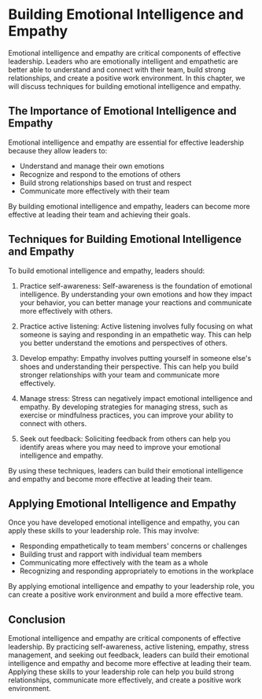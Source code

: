 Building Emotional Intelligence and Empathy
===============================================================================

Emotional intelligence and empathy are critical components of effective leadership. Leaders who are emotionally intelligent and empathetic are better able to understand and connect with their team, build strong relationships, and create a positive work environment. In this chapter, we will discuss techniques for building emotional intelligence and empathy.

The Importance of Emotional Intelligence and Empathy
----------------------------------------------------

Emotional intelligence and empathy are essential for effective leadership because they allow leaders to:

* Understand and manage their own emotions
* Recognize and respond to the emotions of others
* Build strong relationships based on trust and respect
* Communicate more effectively with their team

By building emotional intelligence and empathy, leaders can become more effective at leading their team and achieving their goals.

Techniques for Building Emotional Intelligence and Empathy
----------------------------------------------------------

To build emotional intelligence and empathy, leaders should:

1. Practice self-awareness: Self-awareness is the foundation of emotional intelligence. By understanding your own emotions and how they impact your behavior, you can better manage your reactions and communicate more effectively with others.

2. Practice active listening: Active listening involves fully focusing on what someone is saying and responding in an empathetic way. This can help you better understand the emotions and perspectives of others.

3. Develop empathy: Empathy involves putting yourself in someone else's shoes and understanding their perspective. This can help you build stronger relationships with your team and communicate more effectively.

4. Manage stress: Stress can negatively impact emotional intelligence and empathy. By developing strategies for managing stress, such as exercise or mindfulness practices, you can improve your ability to connect with others.

5. Seek out feedback: Soliciting feedback from others can help you identify areas where you may need to improve your emotional intelligence and empathy.

By using these techniques, leaders can build their emotional intelligence and empathy and become more effective at leading their team.

Applying Emotional Intelligence and Empathy
-------------------------------------------

Once you have developed emotional intelligence and empathy, you can apply these skills to your leadership role. This may involve:

* Responding empathetically to team members' concerns or challenges
* Building trust and rapport with individual team members
* Communicating more effectively with the team as a whole
* Recognizing and responding appropriately to emotions in the workplace

By applying emotional intelligence and empathy to your leadership role, you can create a positive work environment and build a more effective team.

Conclusion
----------

Emotional intelligence and empathy are critical components of effective leadership. By practicing self-awareness, active listening, empathy, stress management, and seeking out feedback, leaders can build their emotional intelligence and empathy and become more effective at leading their team. Applying these skills to your leadership role can help you build strong relationships, communicate more effectively, and create a positive work environment.
